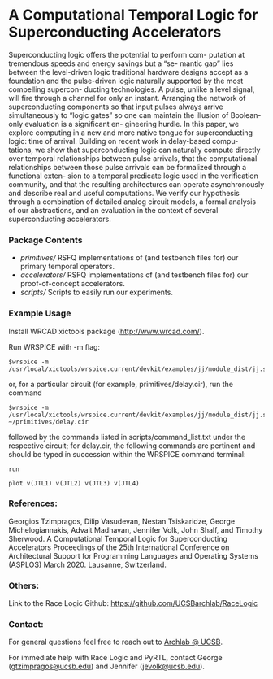 # A Computational Temporal Logic for Superconducting Accelerators

Superconducting logic offers the potential to perform com- putation at tremendous speeds and energy savings but a “se- mantic gap” lies between the level-driven logic traditional hardware designs accept as a foundation and the pulse-driven logic naturally supported by the most compelling supercon- ducting technologies. A pulse, unlike a level signal, will fire through a channel for only an instant. Arranging the network of superconducting components so that input pulses always arrive simultaneously to “logic gates” so one can maintain the illusion of Boolean-only evaluation is a significant en- gineering hurdle. In this paper, we explore computing in a new and more native tongue for superconducting logic: time of arrival. Building on recent work in delay-based compu- tations, we show that superconducting logic can naturally compute directly over temporal relationships between pulse arrivals, that the computational relationships between those pulse arrivals can be formalized through a functional exten- sion to a temporal predicate logic used in the verification community, and that the resulting architectures can operate asynchronously and describe real and useful computations. We verify our hypothesis through a combination of detailed analog circuit models, a formal analysis of our abstractions, and an evaluation in the context of several superconducting accelerators.

### Package Contents
* *primitives/* RSFQ implementations of (and testbench files for) our primary temporal operators. 
* *accelerators/* RSFQ implementations of (and testbench files for) our proof-of-concept accelerators.
* *scripts/* Scripts to easily run our experiments.
 
### Example Usage
Install WRCAD xictools package (http://www.wrcad.com/).

Run WRSPICE with -m flag:

```export wrspice=/usr/local/xictools/wrspice/bin/wrspice
$wrspice -m /usr/local/xictools/wrspice.current/devkit/examples/jj/module_dist/jj.so
```
or, for a particular circuit (for example, primitives/delay.cir), run the command
```
$wrspice -m /usr/local/xictools/wrspice.current/devkit/examples/jj/module_dist/jj.so ~/primitives/delay.cir
```

followed by the commands listed in scripts/command_list.txt under the respective circuit; for delay.cir, the following commands are pertinent and should be typed in succession within the WRSPICE command terminal:
```
run

plot v(JTL1) v(JTL2) v(JTL3) v(JTL4)
```


### References:
Georgios Tzimpragos, Dilip Vasudevan, Nestan Tsiskaridze, George Michelogiannakis, Advait Madhavan, Jennifer Volk, John Shalf, and Timothy Sherwood. A Computational Temporal Logic for Superconducting Accelerators Proceedings of the 25th International Conference on Architectural Support for Programming Languages and Operating Systems (ASPLOS) March 2020. Lausanne, Switzerland.

### Others:
Link to the Race Logic Github: https://github.com/UCSBarchlab/RaceLogic

### Contact:
For general questions feel free to reach out to [Archlab @ UCSB](https://www.arch.cs.ucsb.edu/).

For immediate help with Race Logic and PyRTL, contact George (gtzimpragos@ucsb.edu) and Jennifer (jevolk@ucsb.edu).
